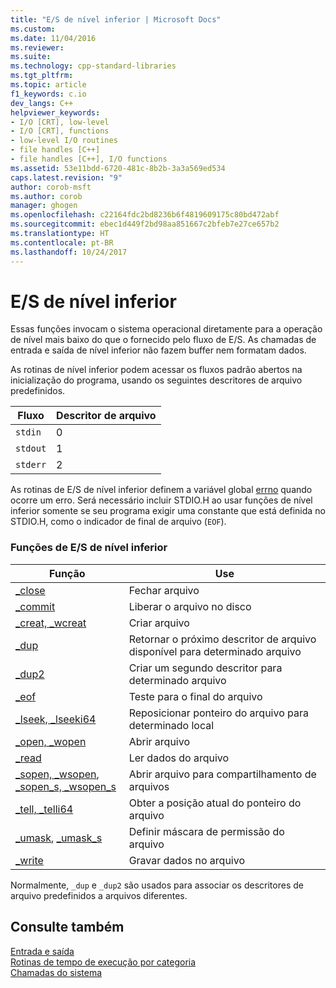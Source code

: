```yaml
---
title: "E/S de nível inferior | Microsoft Docs"
ms.custom: 
ms.date: 11/04/2016
ms.reviewer: 
ms.suite: 
ms.technology: cpp-standard-libraries
ms.tgt_pltfrm: 
ms.topic: article
f1_keywords: c.io
dev_langs: C++
helpviewer_keywords:
- I/O [CRT], low-level
- I/O [CRT], functions
- low-level I/O routines
- file handles [C++]
- file handles [C++], I/O functions
ms.assetid: 53e11bdd-6720-481c-8b2b-3a3a569ed534
caps.latest.revision: "9"
author: corob-msft
ms.author: corob
manager: ghogen
ms.openlocfilehash: c22164fdc2bd8236b6f4819609175c80bd472abf
ms.sourcegitcommit: ebec1d449f2bd98aa851667c2bfeb7e27ce657b2
ms.translationtype: HT
ms.contentlocale: pt-BR
ms.lasthandoff: 10/24/2017
---
```

# <a name="low-level-io"></a>E/S de nível inferior
Essas funções invocam o sistema operacional diretamente para a operação de nível mais baixo do que o fornecido pelo fluxo de E/S. As chamadas de entrada e saída de nível inferior não fazem buffer nem formatam dados.  
  
 As rotinas de nível inferior podem acessar os fluxos padrão abertos na inicialização do programa, usando os seguintes descritores de arquivo predefinidos.  
  
|Fluxo|Descritor de arquivo|  
|------------|---------------------|  
|`stdin`|0|  
|`stdout`|1|  
|`stderr`|2|  
  
 As rotinas de E/S de nível inferior definem a variável global [errno](../c-runtime-library/errno-doserrno-sys-errlist-and-sys-nerr.md) quando ocorre um erro. Será necessário incluir STDIO.H ao usar funções de nível inferior somente se seu programa exigir uma constante que está definida no STDIO.H, como o indicador de final de arquivo (`EOF`).  
  
### <a name="low-level-io-functions"></a>Funções de E/S de nível inferior  
  
|Função|Use|  
|--------------|---------|  
|[_close](../c-runtime-library/reference/close.md)|Fechar arquivo|  
|[_commit](../c-runtime-library/reference/commit.md)|Liberar o arquivo no disco|  
|[_creat, _wcreat](../c-runtime-library/reference/creat-wcreat.md)|Criar arquivo|  
|[_dup](../c-runtime-library/reference/dup-dup2.md)|Retornar o próximo descritor de arquivo disponível para determinado arquivo|  
|[_dup2](../c-runtime-library/reference/dup-dup2.md)|Criar um segundo descritor para determinado arquivo|  
|[_eof](../c-runtime-library/reference/eof.md)|Teste para o final do arquivo|  
|[_lseek, _lseeki64](../c-runtime-library/reference/lseek-lseeki64.md)|Reposicionar ponteiro do arquivo para determinado local|  
|[_open, _wopen](../c-runtime-library/reference/open-wopen.md)|Abrir arquivo|  
|[_read](../c-runtime-library/reference/read.md)|Ler dados do arquivo|  
|[_sopen, _wsopen](../c-runtime-library/reference/sopen-wsopen.md), [_sopen_s, _wsopen_s](../c-runtime-library/reference/sopen-s-wsopen-s.md)|Abrir arquivo para compartilhamento de arquivos|  
|[_tell, _telli64](../c-runtime-library/reference/tell-telli64.md)|Obter a posição atual do ponteiro do arquivo|  
|[_umask](../c-runtime-library/reference/umask.md), [_umask_s](../c-runtime-library/reference/umask-s.md)|Definir máscara de permissão do arquivo|  
|[_write](../c-runtime-library/reference/write.md)|Gravar dados no arquivo|  
  
 Normalmente, `_dup` e `_dup2` são usados para associar os descritores de arquivo predefinidos a arquivos diferentes.  
  
## <a name="see-also"></a>Consulte também  
 [Entrada e saída](../c-runtime-library/input-and-output.md)   
 [Rotinas de tempo de execução por categoria](../c-runtime-library/run-time-routines-by-category.md)   
 [Chamadas do sistema](../c-runtime-library/system-calls.md)
